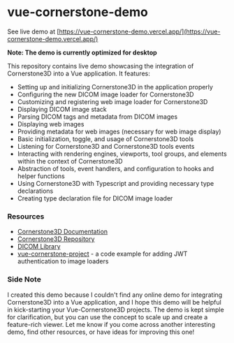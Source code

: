 # vue-cornerstone-demo

See live demo at [https://vue-cornerstone-demo.vercel.app/](https://vue-cornerstone-demo.vercel.app/)

**Note: The demo is currently optimized for desktop**

This repository contains live demo showcasing the integration of Cornerstone3D into a Vue application. It features:

- Setting up and initializing Cornerstone3D in the application properly
- Configuring the new DICOM image loader for Cornerstone3D
- Customizing and registering web image loader for Cornerstone3D
- Displaying DICOM image stack
- Parsing DICOM tags and metadata from DICOM images
- Displaying web images
- Providing metadata for web images (necessary for web image display)
- Basic initialization, toggle, and usage of Cornerstone3D tools
- Listening for Cornerstone3D and Cornerstone3D tools events
- Interacting with rendering engines, viewports, tool groups, and elements within the context of Cornerstone3D
- Abstraction of tools, event handlers, and configuration to hooks and helper functions
- Using Cornerstone3D with Typescript and providing necessary type declarations
- Creating type declaration file for DICOM image loader

### Resources

- [Cornerstone3D Documentation](https://www.cornerstonejs.org/)
- [Cornerstone3D Repository](https://github.com/cornerstonejs/cornerstone3D)
- [DICOM Library](https://www.dicomlibrary.com/)
- [vue-cornerstone-project](https://github.com/ChienChihYeh/vue-cornerstone-project) - a code example for adding JWT authentication to image loaders

### Side Note

I created this demo because I couldn't find any online demo for integrating Cornerstone3D into a Vue application, and I hope this demo will be helpful in kick-starting your Vue-Cornerstone3D projects. The demo is kept simple for clarification, but you can use the concept to scale up and create a feature-rich viewer. Let me know if you come across another interesting demo, find other resources, or have ideas for improving this one!
